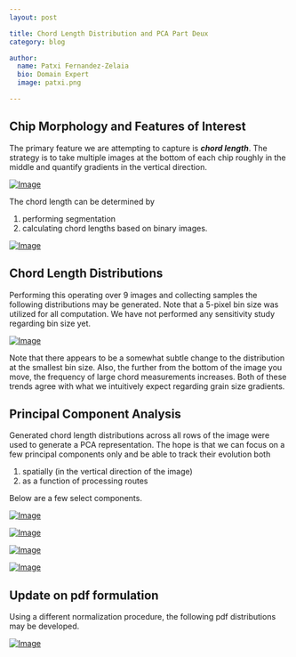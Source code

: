 ```yaml
---
layout: post

title: Chord Length Distribution and PCA Part Deux
category: blog

author:
  name: Patxi Fernandez-Zelaia
  bio: Domain Expert 
  image: patxi.png

---
```


## Chip Morphology and Features of Interest

The primary feature we are attempting to capture is ***chord length***. The strategy is to take multiple images at the bottom of each chip roughly in the middle and quantify gradients in the vertical direction.

[![Image](http://matinfteam4.github.io/images/22/chords/general.png)](http://matinfteam4.github.io/images/22/chords/general.png)

The chord length can be determined by 



1. performing segmentation
2. calculating chord lengths based on binary images.


[![Image](http://matinfteam4.github.io/images/22/chords/chordpic.png)](http://matinfteam4.github.io/images/22/chords/chordpic.png)

## Chord Length Distributions

Performing this operating over 9 images and collecting samples the following distributions may be generated. Note that a 5-pixel bin size was utilized for all computation. We have not performed any sensitivity study regarding bin size yet.

[![Image](http://matinfteam4.github.io/images/22/chords/image.png)](http://matinfteam4.github.io/images/22/chords/image.png)

Note that there appears to be a somewhat subtle change to the distribution at the smallest bin size. Also, the further from the bottom of the image you move, the frequency of large chord measurements increases. Both of these trends agree with what we intuitively expect regarding grain size gradients.

## Principal Component Analysis

Generated chord length distributions across all rows of the image were used to generate a PCA representation. The hope is that we can focus on a few principal components only and be able to track their evolution both 

1. spatially (in the vertical direction of the image) 
2. as a function of processing routes

Below are a few select components.

[![Image](http://matinfteam4.github.io/images/22/chords/princecomp_pdf_1.png)](http://matinfteam4.github.io/images/22/chords/princecomp_1.png)

[![Image](http://matinfteam4.github.io/images/22/chords/princecomp_pdf_2.png)](http://matinfteam4.github.io/images/22/chords/princecomp_2.png)

[![Image](http://matinfteam4.github.io/images/22/chords/princecomp_pdf_3.png)](http://matinfteam4.github.io/images/22/chords/princecomp_3.png)

[![Image](http://matinfteam4.github.io/images/22/chords/princecomp_pdf_28.png)](http://matinfteam4.github.io/images/22/chords/princecomp_28.png)

## Update on pdf formulation

Using a different normalization procedure, the following pdf distributions may be developed.

[![Image](http://matinfteam4.github.io/images/22/chords/image2.png)](http://matinfteam4.github.io/images/22/chords/image2.png)

